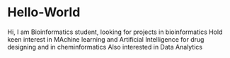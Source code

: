 # Hello-World
Hi, I am Bioinformatics student, looking for projects in bioinformatics
Hold keen interest in MAchine learning and Artificial Intelligence for drug designing and in cheminformatics
Also interested in Data Analytics 
